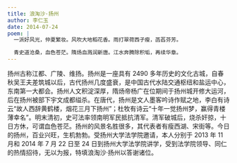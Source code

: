 ```yaml
---
title: 浪淘沙·扬州
author: 李仁玉
date: 2014-07-24
poem: |
  一派好风光，仲夏繁妆。风吹大地稻花香。雨打翠荷西子瘦，菡萏芬芳。

  青史道沧桑，血色苍茫。隋炀血溅润新唐。江水奔腾除积垢，再续华章。
---
```


扬州古称江都、广陵、维扬。扬州是一座具有 2490 多年历史的文化古城，自春秋吴王夫差筑城以后，古代扬州几度盛衰，是中国古代水陆交通枢纽和盐运中心，东南第一大都会。扬州人文积淀深厚，隋炀帝杨广在位期间于扬州城开修大运河，后在扬州被部下宇文成都缢杀。在唐代，扬州是文人墨客吟诗作赋之地，李白有诗云“故人西辞黄鹤楼，烟花三月下扬州”；杜牧有诗云“十年一觉扬州梦，赢得青楼薄幸名”。明末清初，史可法率领南明军民抵抗清军。清军破城后，烧杀奸掠，十日方休，可谓血色苍茫。扬州的风景名胜很多，其代表者有瘦西湖、宋街等。今日的扬州，百业兴旺，生机勃勃。受扬州大学法学院邀请，本人分别于 2013 年 11 月和 2014 年 7 月 22 日至 24 日到扬州大学法学院讲学，受到法学院领导、同仁的热情招待，无以为报，特填浪淘沙·扬州以答谢诸位。
